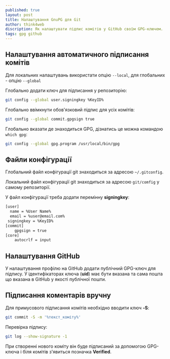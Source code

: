 ```yaml
---
published: true
layout: post
title: Налаштування GnuPG для Git
author: think4web
discription: Як налаштувати підпис комітів у GitHub своїм GPG-ключем. 
tags: gpg github
---
```


## Налаштування автоматичного підписання комітів

Для локальних налаштувань використати опцію ```--local```, для глобальних - опцію ```--global```

Глобально додати ключ для підписання у репозиторію:

```bash
git config --global user.signingkey %KeyID%
```

Глобально ввімкнути обов'язковий підпис для усіх комітів:

```bash
git config --global commit.gpgsign true
```

Глобально вказати де знаходиться GPG, дізнатись це можна командою ```which gpg```:

```bash
git config --global gpg.program /usr/local/bin/gpg
```

## Файли конфігурації

Глобальний файл конфігурації git знаходиться за адресою ```~/.gitconfig```.

Локальний файл конфігурації git знаходиться за адресою ```git/comfig``` у самому репозиторії.

У файл конфігурації треба додати перемінну **signingkey**:

```bash
[user]
  name = %User Name%
  email = %user@email.com%
 signingkey = %KeyID%
[commit]
	gpgsign = true
[core]
	autocrlf = input
```

## Налаштування GitHub

У налаштування профілю на GitHub додати публічний GPG-ключ для підпису. У ідентифікаторах ключа (**uid**) має бути вказана та сама пошта що вказана в GitHub у якості публічної пошти.

## Підписання коментарів вручну

Для примусового підписання комітів необхідно вводити ключ **-S**:

```bash
git commit -S -m '%текст_коміту%'
```

Перевірка підпису:

```bash
git log --show-signature -1
```

При створенні нового коміту він буде підписаний за допомогою GPG-ключа і біля комітів з'явиться позначка **Verified**.
